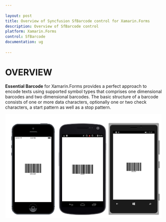 ```yaml
---

layout: post
title: Overview of Syncfusion SfBarcode control for Xamarin.Forms
description: Overview of SfBarcode control
platform: Xamarin.Forms
control: SfBarcode
documentation: ug

---
```


# OVERVIEW

**Essential Barcode** for Xamarin.Forms provides a perfect approach to encode texts using supported symbol types that comprises one dimensional barcodes and two dimensional barcodes. The basic structure of a barcode consists of one or more data characters, optionally one or two check characters, a start pattern as well as a stop pattern.

![](overview_images/overview.png)
